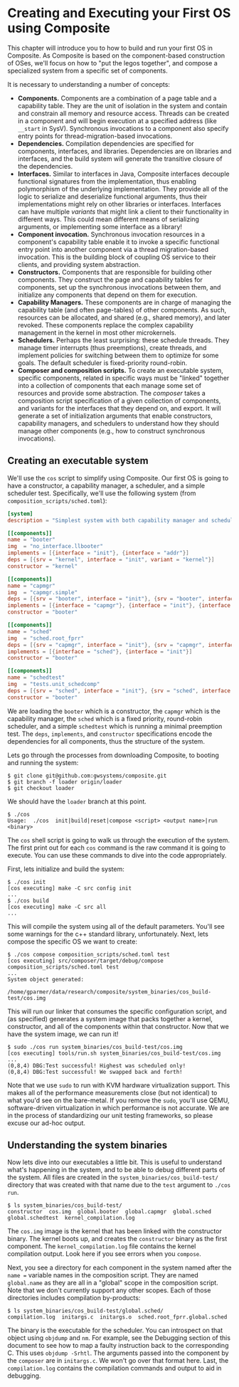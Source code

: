 # Creating and Executing your First OS using Composite

This chapter will introduce you to how to build and run your first OS in Composite.
As Composite is based on the component-based construction of OSes, we'll focus on how to "put the legos together", and compose a specialized system from a specific set of components.

It is necessary to understanding a number of concepts:

- **Components.**
	Components are a combination of a page table and a capability table.
	They are the unit of isolation in the system and contain and constrain all memory and resource access.
	Threads can be created in a component and will begin execution at a specified address (like `__start` in SysV).
	Synchronous invocations to a component also specify entry points for thread-migration-based invocations.
- **Dependencies.**
	Compilation dependencies are specified for components, interfaces, and libraries.
	Dependencies are on libraries and interfaces, and the build system will generate the transitive closure of the dependencies.
- **Interfaces.**
	Similar to interfaces in Java, Composite interfaces decouple functional signatures from the implementation, thus enabling polymorphism of the underlying implementation.
	They provide all of the logic to serialize and deserialize functional arguments, thus their implementations might rely on other libraries or interfaces.
	Interfaces can have multiple *variants* that might link a client to their functionality in different ways.
	This could mean different means of serializing arguments, or implementing some interface as a library!
- **Component invocation.**
	Synchronous invocation resources in a component's capability table enable it to invoke a specific functional entry point into another component via a thread migration-based invocation.
	This is the building block of coupling OS service to their clients, and providing system abstraction.
- **Constructors.**
	Components that are responsible for building other components.
	They construct the page and capability tables for components, set up the synchronous invocations between them, and initialize any components that depend on them for execution.
- **Capability Managers.**
	These components are in charge of managing the capability table (and often page-tables) of other components.
	As such, resources can be allocated, and shared (e.g., shared memory), and later revoked.
	These components replace the complex capability management in the kernel in most other microkernels.
- **Schedulers.**
	Perhaps the least surprising: these schedule threads.
	They manage timer interrupts (thus preemptions), create threads, and implement policies for switching between them to optimize for some goals.
	The default scheduler is fixed-priority round-robin.
- **Composer and composition scripts.**
	To create an executable system, specific components, related in specific ways must be "linked" together into a collection of components that each manage some set of resources and provide some abstraction.
	The *composer* takes a composition script specification of a given collection of components, and variants for the interfaces that they depend on, and export.
	It will generate a set of initialization arguments that enable constructors, capability managers, and schedulers to understand how they should manage other components (e.g., how to construct synchronous invocations).

## Creating an executable system

We'll use the `cos` script to simplify using Composite.
Our first OS is going to have a constructor, a capability manager, a scheduler, and a simple scheduler test.
Specifically, we'll use the following system (from `composition_scripts/sched.toml`):

``` toml
[system]
description = "Simplest system with both capability manager and scheduler, from unit_schedcomp.sh"

[[components]]
name = "booter"
img  = "no_interface.llbooter"
implements = [{interface = "init"}, {interface = "addr"}]
deps = [{srv = "kernel", interface = "init", variant = "kernel"}]
constructor = "kernel"

[[components]]
name = "capmgr"
img  = "capmgr.simple"
deps = [{srv = "booter", interface = "init"}, {srv = "booter", interface = "addr"}]
implements = [{interface = "capmgr"}, {interface = "init"}, {interface = "memmgr"}, {interface = "capmgr_create"}]
constructor = "booter"

[[components]]
name = "sched"
img  = "sched.root_fprr"
deps = [{srv = "capmgr", interface = "init"}, {srv = "capmgr", interface = "capmgr"}, {srv = "capmgr", interface = "memmgr"}]
implements = [{interface = "sched"}, {interface = "init"}]
constructor = "booter"

[[components]]
name = "schedtest"
img  = "tests.unit_schedcomp"
deps = [{srv = "sched", interface = "init"}, {srv = "sched", interface = "sched"}, {srv = "capmgr", interface = "capmgr_create"}]
constructor = "booter"
```

We are loading the `booter` which is a constructor, the `capmgr` which is the capability manager, the `sched` which is a fixed priority, round-robin scheduler, and a simple `schedtest` which is running a minimal preemption test.
The `deps`, `implements`, and `constructor` specifications encode the dependencies for all components, thus the structure of the system.

Lets go through the processes from downloading Composite, to booting and running the system:

```
$ git clone git@github.com:gwsystems/composite.git
$ git branch -f loader origin/loader
$ git checkout loader
```

We should have the `loader` branch at this point.

```
$ ./cos
Usage:  ./cos  init|build|reset|compose <script> <output name>|run <binary>
```

The `cos` shell script is going to walk us through the execution of the system.
The first print out for each `cos` command is the raw command it is going to execute.
You can use these commands to dive into the code appropriately.

First, lets initialize and build the system:

```
$ ./cos init
[cos executing] make -C src config init
...
$ ./cos build
[cos executing] make -C src all
...
```

This will compile the system using all of the default parameters.
You'll see some warnings for the c++ standard library, unfortunately.
Next, lets compose the specific OS we want to create:

```
$ ./cos compose composition_scripts/sched.toml test
[cos executing] src/composer/target/debug/compose composition_scripts/sched.toml test
...
System object generated:
        /home/gparmer/data/research/composite/system_binaries/cos_build-test/cos.img
```

This will run our linker that consumes the specific configuration script, and (as specified) generates a system image that packs together a kernel, constructor, and all of the components within that constructor.
Now that we have the system image, we can run it!

```
$ sudo ./cos run system_binaries/cos_build-test/cos.img
[cos executing] tools/run.sh system_binaries/cos_build-test/cos.img
...
(0,8,4) DBG:Test successful! Highest was scheduled only!
(0,8,4) DBG:Test successful! We swapped back and forth!
```

Note that we use `sudo` to run with KVM hardware virtualization support.
This makes all of the performance measurements close (but not identical) to what you'd see on the bare-metal.
If you remove the `sudo`, you'll use QEMU, software-driven virtualization in which performance is not accurate.
We are in the process of standardizing our unit testing frameworks, so please excuse our ad-hoc output.

## Understanding the system binaries

Now lets dive into our executables a little bit.
This is useful to understand what's happening in the system, and to be able to debug different parts of the system.
All files are created in the `system_binaries/cos_build-test/` directory that was created with that name due to the `test` argument to `./cos run`.

```
$ ls system_binaries/cos_build-test/
constructor  cos.img  global.booter  global.capmgr  global.sched  global.schedtest  kernel_compilation.log
```

The `cos.img` image is the kernel that has been linked with the constructor binary.
The kernel boots up, and creates the `constructor` binary as the first component.
The `kernel_compilation.log` file contains the kernel compilation output.
Look here if you see errors when you `compose`.

Next, you see a directory for each component in the system named after the `name =` variable names in the composition script.
They are named `global.name` as they are all in a "global" scope in the composition script.
Note that we don't currently support any other scopes.
Each of those directories includes compilation by-products:

```
$ ls system_binaries/cos_build-test/global.sched/
compilation.log  initargs.c  initargs.o  sched.root_fprr.global.sched
```

The binary is the executable for the scheduler.
You can introspect on that object using `objdump` and `nm`.
For example, see the Debugging section of this document to see how to map a faulty instruction back to the corresponding C.
This uses `objdump -Srhtl`.
The arguments passed into the component by the `composer` are in `initargs.c`.
We won't go over that format here.
Last, the `compilation.log` contains the compilation commands and output to aid in debugging.
